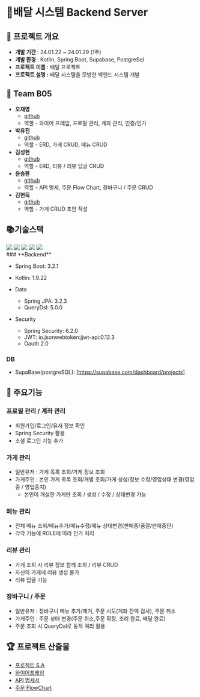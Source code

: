 # <strong>🛵배달 시스템 Backend Server</strong>


## 🎁 프로젝트 개요


- **개발 기간** : 24.01.22 ~ 24.01.29 (1주)
- **개발 환경** : Kotlin, Spring Boot, Supabase, PostgreSql
- **프로젝트 이름** : 배달 프로젝트
- **프로젝트 설명 :** 배달 시스템을 모방한 백엔드 시스템 개발


## 👩 Team B05

- <strong>오재영</strong>
    - [github](https://github.com/JYOH3246)
    - 역할 - 와이어 프레임, 프로필 관리, 계좌 관리, 인증/인가
- <strong>박유진</strong>
    - [github](https://github.com/YJ9352)
    - 역할 - ERD, 가게 CRUD, 메뉴 CRUD
- <strong>김성현</strong>
    - [github](https://github.com/lazzzykim)
    - 역할 - ERD, 리뷰 / 리뷰 답글 CRUD
- <strong>윤승환</strong>
    - [github](https://github.com/lovelyunsh)
    - 역할 - API 명세, 주문 Flow Chart, 장바구니 / 주문 CRUD
- <strong>김현득</strong>
    - [github](https://github.com/KimHyuenDeuk)
    - 역할 - 가게 CRUD 초안 작성



## **📚기술스택**
<div>
  <img src="https://img.shields.io/badge/kotlin-7F52FF?style=for-the-badge&logo=kotlin&logoColor=white">
  <img src="https://img.shields.io/badge/spring-6DB33F?style=for-the-badge&logo=spring&logoColor=white">
  <img src="https://img.shields.io/badge/github-000000?style=for-the-badge&logo=github&logoColor=white">
  <img src="https://img.shields.io/badge/git-F05032?style=for-the-badge&logo=git&logoColor=white">
  <img src="https://img.shields.io/badge/IntelliJ-000000?style=for-the-badge&logo=Intellijidea&logoColor=white">
  <br>
</div>
### **Backend**

- Spring Boot: 3.2.1
- Kotlin: 1.9.22

- Data
    - Spring JPA: 3.2.3
    - QueryDsl: 5.0.0

- Security
    - Spring Security: 6.2.0
    - JWT: io.jsonwebtoken:jjwt-api:0.12.3
    - Oauth 2.0

### **DB**

- SupaBase(postgreSQL): [https://supabase.com/dashboard/projects]


## 🎈 주요기능

### 프로필 관리 / 계좌 관리
- 회원가입/로그인/유저 정보 확인
- Spring Security 활용
- 소셜 로그인 기능 추가

### 가게 관리
- 일반유저 : 가게 목록 조회/가게 정보 조회
- 가게주인 : 본인 가게 목록 조회/개별 조회/가게 생성/정보 수정/영업상태 변경(영업중 / 영업중지)
    - 본인이 개설한 가게만 조회 / 생성 / 수정 / 상태변경 가능

### 메뉴 관리
- 전체 메뉴 조회/메뉴추가/메뉴수정/메뉴 상태변경(판매중/품절/판매중단)
- 각각 기능에 ROLE에 따라 인가 처리

### 리뷰 관리
- 가게 조회 시 리뷰 정보 함께 조회 / 리뷰 CRUD
- 자신의 가게에 리뷰 생성 불가
- 리뷰 답글 기능

### 장바구니 / 주문
- 일반유저 : 장바구니 메뉴 추가/제거, 주문 시도(계좌 잔액 검사), 주문 취소
- 가게주인 : 주문 상태 변경(주문 취소,주문 확정, 조리 완료, 배달 완료)
- 주문 조회 시 QueryDsl로 동적 쿼리 활용

## 🏆 프로젝트 산출물

- [프로젝트 S.A](https://www.notion.so/b-5-2755bc44d6374ef3875dbef83bb72a17)
- [와이어프레임](https://www.figma.com/file/uAcbPBbKkPxbrXF4JkjufO/Untitled?type=design&node-id=0%3A1&mode=design&t=gc0xvVmrFpIi8bWn-1)
- [API 명세서](https://docs.google.com/spreadsheets/d/1IBSx4MNMpBJp5ZjguWEJdB4CDQiS_cr2QuPW_KS_C_g/edit#gid=0)
- [주문 FlowChart](https://www.notion.so/image/https%3A%2F%2Fprod-files-secure.s3.us-west-2.amazonaws.com%2Fe075f211-1fd8-4567-8710-8c6c3691fa9f%2F13f74065-2a40-4d70-8fd0-42f06aafe711%2F%25EC%25A3%25BC%25EB%25AC%25B8_%25ED%2594%2584%25EB%25A1%259C%25EC%2584%25B8%25EC%258A%25A4.jpg?table=block&id=b9fdf1ef-3b74-4e95-a5ad-dca40eb3bfda&spaceId=e075f211-1fd8-4567-8710-8c6c3691fa9f&width=2000&userId=60bdfa4d-0758-4916-9e55-b7298dfa44c5&cache=v2)
